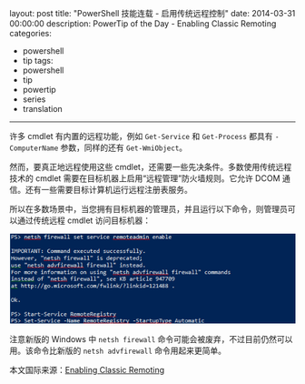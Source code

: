 layout: post
title: "PowerShell 技能连载 - 启用传统远程控制"
date: 2014-03-31 00:00:00
description: PowerTip of the Day - Enabling Classic Remoting
categories:
- powershell
- tip
tags:
- powershell
- tip
- powertip
- series
- translation
---
许多 cmdlet 有内置的远程功能，例如 `Get-Service` 和 `Get-Process` 都具有 `-ComputerName` 参数，同样的还有 `Get-WmiObject`。

然而，要真正地远程使用这些 cmdlet，还需要一些先决条件。多数使用传统远程技术的 cmdlet 需要在目标机器上启用“远程管理”防火墙规则。它允许 DCOM 通信。还有一些需要目标计算机运行远程注册表服务。

所以在多数场景中，当您拥有目标机器的管理员，并且运行以下命令，则管理员可以通过传统远程 cmdlet 访问目标机器：

![](/img/2014-03-31-enabling-classic-remoting-001.png)

注意新版的 Windows 中 `netsh firewall` 命令可能会被废弃，不过目前仍然可以用。该命令比新版的 `netsh advfirewall` 命令用起来更简单。

<!--more-->
本文国际来源：[Enabling Classic Remoting](http://community.idera.com/powershell/powertips/b/tips/posts/enabling-classic-remoting)
